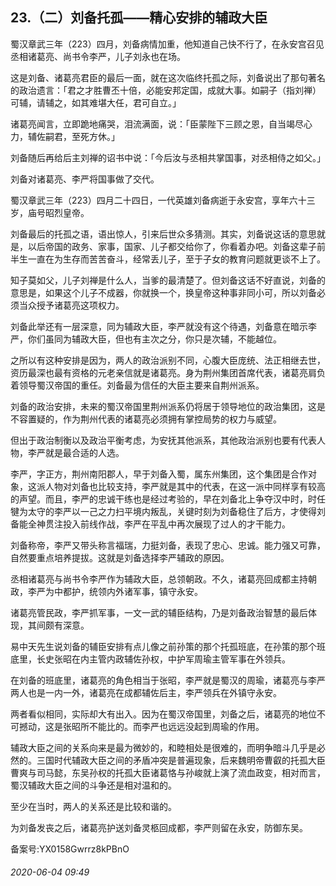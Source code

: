 ## 23.（二）刘备托孤——精心安排的辅政大臣
蜀汉章武三年（223）四月，刘备病情加重，他知道自己快不行了，在永安宫召见丞相诸葛亮、尚书令李严，儿子刘永也在场。



这是刘备、诸葛亮君臣的最后一面，就在这次临终托孤之际，刘备说出了那句著名的政治遗言：「君之才胜曹丕十倍，必能安邦定国，成就大事。如嗣子（指刘禅）可辅，请辅之，如其难堪大任，君可自立。」



诸葛亮闻言，立即跪地痛哭，泪流满面，说：「臣蒙陛下三顾之恩，自当竭尽心力，辅佐嗣君，至死方休。」



刘备随后再给后主刘禅的诏书中说：「今后汝与丞相共掌国事，对丞相侍之如父。」



刘备对诸葛亮、李严将国事做了交代。



蜀汉章武三年（223）四月二十四日，一代英雄刘备病逝于永安宫，享年六十三岁，庙号昭烈皇帝。



刘备最后的托孤之语，语出惊人，引来后世众多猜测。其实，刘备说这话的意思就是，以后帝国的政务、家事，国家、儿子都交给你了，你看着办吧。刘备这辈子前半生一直在为生存而苦苦奋斗，经常丢儿子，至于子女的教育问题就更谈不上了。



知子莫如父，儿子刘禅是什么人，当爹的最清楚了。但刘备这话不好直说，刘备的意思是，如果这个儿子不成器，你就换一个，换皇帝这种事非同小可，所以刘备必须当众授予诸葛亮这项权力。



刘备此举还有一层深意，同为辅政大臣，李严就没有这个待遇，刘备意在暗示李严，你们虽同为辅政大臣，但也有主次之分，你只是次辅，不能越位。



之所以有这种安排是因为，两人的政治派别不同，心腹大臣庞统、法正相继去世，资历最深也最有资格的元老亲信就是诸葛亮。身为荆州集团首席代表，诸葛亮肩负着领导蜀汉帝国的重任。刘备最为信任的大臣主要来自荆州派系。



刘备的政治安排，未来的蜀汉帝国里荆州派系仍将居于领导地位的政治集团，这是不容置疑的，作为荆州代表的诸葛亮必须拥有掌控局势的权力与威望。



但出于政治制衡以及政治平衡考虑，为安抚其他派系，其他政治派别也要有代表人物，李严就是最合适的人选。



李严，字正方，荆州南阳郡人，早于刘备入蜀，属东州集团，这个集团是合作对象，这派人物对刘备也比较支持，李严就是其中的代表，在这一派中同样享有较高的声望。而且，李严的忠诚干练也是经过考验的，早在刘备北上争夺汉中时，时任犍为太守的李严以一己之力扫平境内叛乱，关键时刻为刘备稳住了后方，才使得刘备能全神贯注投入前线作战，李严在平乱中再次展现了过人的才干能力。



刘备称帝，李严又带头称言福瑞，力挺刘备，表现了忠心、忠诚。能力强又可靠，自然要重点培养提拔。这就是刘备选择李严辅政的原因。



丞相诸葛亮与尚书令李严作为辅政大臣，总领朝政。不久，诸葛亮回成都主持朝政，李严为中都护，统领内外诸军事，镇守永安。



诸葛亮管民政，李严抓军事，一文一武的辅臣结构，乃是刘备政治智慧的最后体现，其间颇有深意。



易中天先生说刘备的辅臣安排有点儿像之前孙策的那个托孤班底，在孙策的那个班底里，长史张昭在内主管内政辅佐孙权，中护军周瑜主管军事在外领兵。



在刘备的班底里，诸葛亮的角色相当于张昭，李严就是蜀汉的周瑜，诸葛亮与李严两人也是一内一外，诸葛亮在成都辅佐后主，李严领兵在外镇守永安。



两者看似相同，实际却大有出入。因为在蜀汉帝国里，刘备之后，诸葛亮的地位不可撼动，这是张昭所不能比的。而李严也远远没起到周瑜的作用。



辅政大臣之间的关系向来是最为微妙的，和睦相处是很难的，而明争暗斗几乎是必然的。三国时代辅政大臣之间的矛盾冲突是普遍现象，后来魏明帝曹叡的托孤大臣曹爽与司马懿，东吴孙权的托孤大臣诸葛恪与孙峻就上演了流血政变，相对而言，蜀汉辅政大臣之间的斗争还是相对温和的。



至少在当时，两人的关系还是比较和谐的。



为刘备发丧之后，诸葛亮护送刘备灵柩回成都，李严则留在永安，防御东吴。



备案号:YX0158Gwrrz8kPBnO


###### 2020-06-04 09:49
